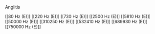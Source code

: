 Angiitis

[[80 Hz (E)]]
[[220 Hz (E)]]
[[730 Hz (E)]]
[[2500 Hz (E)]]
[[5810 Hz (E)]]
[[50000 Hz (E)]]
[[310250 Hz (E)]]
[[532410 Hz (E)]]
[[689930 Hz (E)]]
[[750000 Hz (E)]]